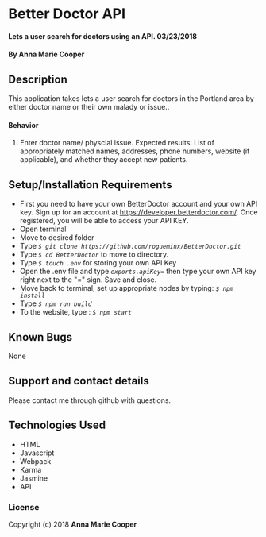 # Better Doctor API

#### Lets a user search for doctors using an API. 03/23/2018

#### By **Anna Marie Cooper**

## Description

This application takes lets a user search for doctors in the Portland area by either doctor name or their own malady or issue..

#### Behavior
1. Enter doctor name/ physcial issue.
    Expected results: List of appropriately matched names, addresses, phone numbers, website (if applicable), and whether they accept new patients.

## Setup/Installation Requirements

* First you need to have your own BetterDoctor account and your own API key. Sign up for an account at https://developer.betterdoctor.com/. Once registered, you will be able to access your API KEY.
* Open terminal
* Move to desired folder
* Type  _`$ git clone https://github.com/rogueminx/BetterDoctor.git`_
* Type _`$ cd BetterDoctor`_ to move to directory.
* Type  _`$ touch .env`_ for storing your own API Key
* Open the .env file and type  _`exports.apiKey=`_ then type your own API key right next to the "=" sign. Save and close.
* Move back to terminal, set up appropriate nodes by typing: _`$ npm install`_
* Type _`$ npm run build`_
* To the website, type : _`$ npm start`_

## Known Bugs

None

## Support and contact details

Please contact me through github with questions.

## Technologies Used

* HTML
* Javascript
* Webpack
* Karma
* Jasmine
* API

### License

Copyright (c) 2018  **Anna Marie Cooper**
